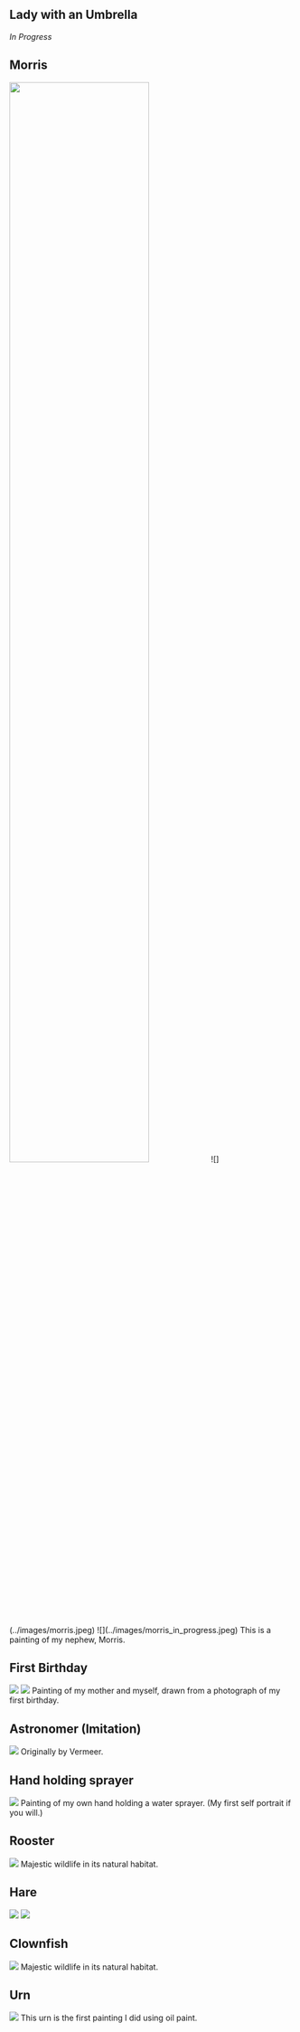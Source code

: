 ## Lady with an Umbrella  
*In Progress*  

## Morris
<img src="../images/morris.jpeg" width=70% height=70%>
![](../images/morris.jpeg)  
![](../images/morris_in_progress.jpeg)  
This is a painting of my nephew, Morris.  

## First Birthday
![](../images/firstBirthday1.jpeg)
![](../images/firstBirthday2.jpeg)
Painting of my mother and myself, drawn from a photograph of my first birthday.  

## Astronomer (Imitation)
![](../images/astronomer.jpeg)
Originally by Vermeer.  

## Hand holding sprayer
![](../images/hand.jpeg)
Painting of my own hand holding a water sprayer. (My first self portrait if you will.)  

## Rooster
![](../images/rooster.jpeg)
Majestic wildlife in its natural habitat. 

## Hare
![](../images/hare1.jpeg)
![](../images/hare2.jpeg)

## Clownfish
![](../images/fish.jpeg) 
Majestic wildlife in its natural habitat.  

## Urn
![](../images/urn1.jpeg)
This urn is the first painting I did using oil paint.  



